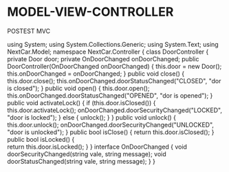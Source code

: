 # MODEL-VIEW-CONTROLLER
POSTEST MVC

using System;
using System.Collections.Generic;
using System.Text;
using NextCar.Model;
namespace NextCar.Controller
{
    class DoorController
    {
        private Door door;
        private OnDoorChanged onDoorChanged;
        public DoorController(OnDoorChanged onDoorChanged)
        {
            this.door = new Door();
            this.onDoorChanged = onDoorChanged;
        }
        public void close()
        {
            this.door.close();
            this.onDoorChanged.doorStatusChanged("CLOSED", "dor is closed");
        }
        public void open()
        {
            this.door.open();
            this.onDoorChanged.doorStatusChanged("OPENED", "dor is opened");
        }
        public void activateLock()
        {
            if (this.door.isClosed())
            {
                this.door.activateLock();
                onDoorChanged.doorSecurityChanged("LOCKED", "door is locked");
            }
            else
            {
                unlock();
            }
        }
        public void unlock()
        {
            this.door.unlock();
            onDoorChanged.doorSecurityChanged("UNLOCKED", "door is unlocked");
        }
        public bool isClose()
        {
            return this.door.isClosed();
        }
        public bool isLocked()
        {  
        return this.door.isLocked();
        }
    }
    interface OnDoorChanged
    {
        void doorSecurityChanged(string vale, string message);
        void doorStatusChanged(string vale, string message);
    }
}
